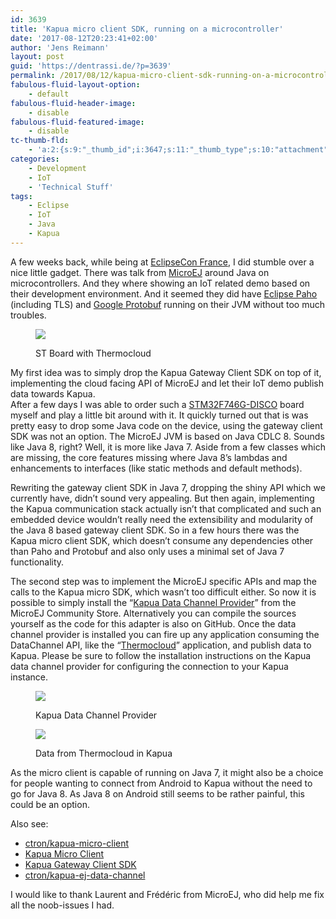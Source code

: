 ```yaml
---
id: 3639
title: 'Kapua micro client SDK, running on a microcontroller'
date: '2017-08-12T20:23:41+02:00'
author: 'Jens Reimann'
layout: post
guid: 'https://dentrassi.de/?p=3639'
permalink: /2017/08/12/kapua-micro-client-sdk-running-on-a-microcontroller/
fabulous-fluid-layout-option:
    - default
fabulous-fluid-header-image:
    - disable
fabulous-fluid-featured-image:
    - disable
tc-thumb-fld:
    - 'a:2:{s:9:"_thumb_id";i:3647;s:11:"_thumb_type";s:10:"attachment";}'
categories:
    - Development
    - IoT
    - 'Technical Stuff'
tags:
    - Eclipse
    - IoT
    - Java
    - Kapua
---
```


A few weeks back, while being at [EclipseCon France](https://www.eclipsecon.org/france2017/), I did stumble over a nice little gadget. There was talk from [MicroEJ](http://developer.microej.com/getting-started.html#top_anchor) around Java on microcontrollers. And they where showing an IoT related demo based on their development environment. And it seemed they did have [Eclipse Paho](https://www.eclipse.org/paho/) (including TLS) and [Google Protobuf](https://developers.google.com/protocol-buffers/) running on their JVM without too much troubles.

<!-- more -->

<figure>

[![](https://dentrassi.de/wp-content/uploads/20170802_113849_small-1024x768.jpg)](https://dentrassi.de/wp-content/uploads/20170802_113849_small.jpg)

<figcaption class="wp-caption-text" id="caption-attachment-3642">ST Board with Thermocloud</figcaption></figure>

My first idea was to simply drop the Kapua Gateway Client SDK on top of it, implementing the cloud facing API of MicroEJ and let their IoT demo publish data towards Kapua.  
After a few days I was able to order such a [STM32F746G-DISCO](http://www.st.com/en/evaluation-tools/32f746gdiscovery.html) board myself and play a little bit around with it. It quickly turned out that is was pretty easy to drop some Java code on the device, using the gateway client SDK was not an option. The MicroEJ JVM is based on Java CDLC 8. Sounds like Java 8, right? Well, it is more like Java 7. Aside from a few classes which are missing, the core features missing where Java 8’s lambdas and enhancements to interfaces (like static methods and default methods).

Rewriting the gateway client SDK in Java 7, dropping the shiny API which we currently have, didn’t sound very appealing. But then again, implementing the Kapua communication stack actually isn’t that complicated and such an embedded device wouldn’t really need the extensibility and modularity of the Java 8 based gateway client SDK. So in a few hours there was the Kapua micro client SDK, which doesn’t consume any dependencies other than Paho and Protobuf and also only uses a minimal set of Java 7 functionality.

The second step was to implement the MicroEJ specific APIs and map the calls to the Kapua micro SDK, which wasn’t too difficult either. So now it is possible to simply install the “[Kapua Data Channel Provider](https://communitystore.microej.com/applications/5971f311bd78b04800bb0f08)” from the MicroEJ Community Store. Alternatively you can compile the sources yourself as the code for this adapter is also on GitHub. Once the data channel provider is installed you can fire up any application consuming the DataChannel API, like the “[Thermocloud](https://communitystore.microej.com/applications/5943d714c38b7a4200d2e74d)” application, and publish data to Kapua. Please be sure to follow the installation instructions on the Kapua data channel provider for configuring the connection to your Kapua instance.

<figure>

[![](https://dentrassi.de/wp-content/uploads/20170802_131244_small-1024x702.jpg)](https://dentrassi.de/wp-content/uploads/20170802_131244_small.jpg)

<figcaption >Kapua Data Channel Provider</figcaption></figure>

<figure>

[![](https://dentrassi.de/wp-content/uploads/kapua-micro-1024x621.png)](https://dentrassi.de/wp-content/uploads/kapua-micro.png)

<figcaption>Data from Thermocloud in Kapua</figcaption></figure>

As the micro client is capable of running on Java 7, it might also be a choice for people wanting to connect from Android to Kapua without the need to go for Java 8. As Java 8 on Android still seems to be rather painful, this could be an option.

Also see:

- [ctron/kapua-micro-client](https://github.com/ctron/kapua-micro-client)
- [Kapua Micro Client](https://ctron.github.io/kapua-micro-client)
- [Kapua Gateway Client SDK](https://github.com/eclipse/kapua/tree/develop/client/gateway)
- [ctron/kapua-ej-data-channel](https://github.com/ctron/kapua-ej-data-channel)

I would like to thank Laurent and Frédéric from MicroEJ, who did help me fix all the noob-issues I had.
